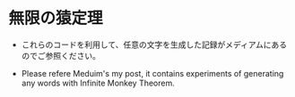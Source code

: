 # 無限の猿定理

- これらのコードを利用して、任意の文字を生成した記録がメディアムにあるのでご参照ください。

- Please refere Meduim's my post, it contains experiments of generating any words with Infinite Monkey Theorem.

